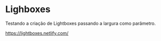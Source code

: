 # Lighboxes

Testando a criação de Lightboxes passando a largura como parâmetro.
 
https://lightboxes.netlify.com/